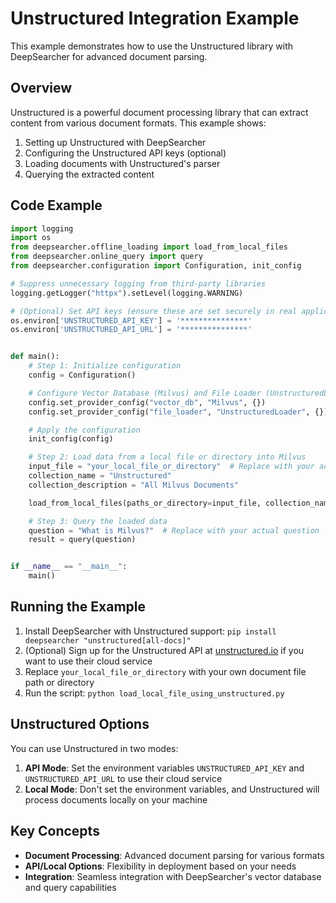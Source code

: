 # Unstructured Integration Example

This example demonstrates how to use the Unstructured library with DeepSearcher for advanced document parsing.

## Overview

Unstructured is a powerful document processing library that can extract content from various document formats. This example shows:

1. Setting up Unstructured with DeepSearcher
2. Configuring the Unstructured API keys (optional)
3. Loading documents with Unstructured's parser
4. Querying the extracted content

## Code Example

```python
import logging
import os
from deepsearcher.offline_loading import load_from_local_files
from deepsearcher.online_query import query
from deepsearcher.configuration import Configuration, init_config

# Suppress unnecessary logging from third-party libraries
logging.getLogger("httpx").setLevel(logging.WARNING)

# (Optional) Set API keys (ensure these are set securely in real applications)
os.environ['UNSTRUCTURED_API_KEY'] = '***************'
os.environ['UNSTRUCTURED_API_URL'] = '***************'


def main():
    # Step 1: Initialize configuration
    config = Configuration()

    # Configure Vector Database (Milvus) and File Loader (UnstructuredLoader)
    config.set_provider_config("vector_db", "Milvus", {})
    config.set_provider_config("file_loader", "UnstructuredLoader", {})

    # Apply the configuration
    init_config(config)

    # Step 2: Load data from a local file or directory into Milvus
    input_file = "your_local_file_or_directory"  # Replace with your actual file path
    collection_name = "Unstructured"
    collection_description = "All Milvus Documents"

    load_from_local_files(paths_or_directory=input_file, collection_name=collection_name, collection_description=collection_description)

    # Step 3: Query the loaded data
    question = "What is Milvus?"  # Replace with your actual question
    result = query(question)


if __name__ == "__main__":
    main()
```

## Running the Example

1. Install DeepSearcher with Unstructured support: `pip install deepsearcher "unstructured[all-docs]"`
2. (Optional) Sign up for the Unstructured API at [unstructured.io](https://unstructured.io) if you want to use their cloud service
3. Replace `your_local_file_or_directory` with your own document file path or directory
4. Run the script: `python load_local_file_using_unstructured.py`

## Unstructured Options

You can use Unstructured in two modes:

1. **API Mode**: Set the environment variables `UNSTRUCTURED_API_KEY` and `UNSTRUCTURED_API_URL` to use their cloud service
2. **Local Mode**: Don't set the environment variables, and Unstructured will process documents locally on your machine

## Key Concepts

- **Document Processing**: Advanced document parsing for various formats
- **API/Local Options**: Flexibility in deployment based on your needs
- **Integration**: Seamless integration with DeepSearcher's vector database and query capabilities 